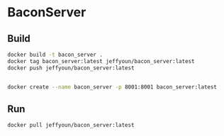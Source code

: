 # BaconServer

## Build
```bash
docker build -t bacon_server .  
docker tag bacon_server:latest jeffyoun/bacon_server:latest 
docker push jeffyoun/bacon_server:latest


docker create --name bacon_server -p 8001:8001 bacon_server:latest
```


## Run
```bash
docker pull jeffyoun/bacon_server:latest
```

